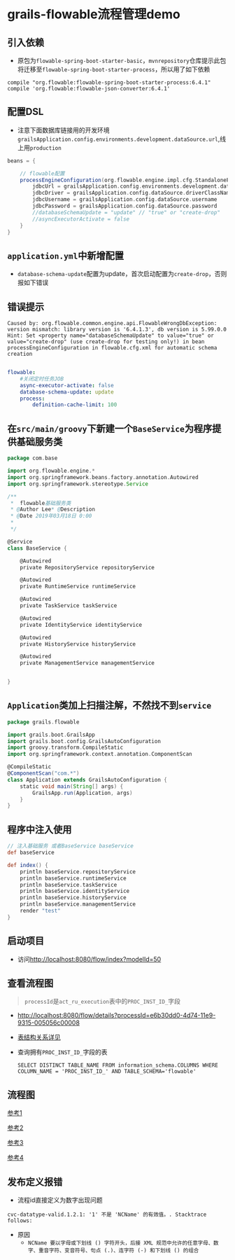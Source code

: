 # grails-flowable流程管理demo


## 引入依赖

* 原包为`flowable-spring-boot-starter-basic`，`mvnrepository`仓库提示此包将迁移至`flowable-spring-boot-starter-process`，所以用了如下依赖

```
compile "org.flowable:flowable-spring-boot-starter-process:6.4.1"
compile 'org.flowable:flowable-json-converter:6.4.1'
```

## 配置DSL

* 注意下面数据库链接用的开发环境`grailsApplication.config.environments.development.dataSource.url`,线上用`production`

```groovy
beans = {

    // flowable配置
    processEngineConfiguration(org.flowable.engine.impl.cfg.StandaloneProcessEngineConfiguration) {
        jdbcUrl = grailsApplication.config.environments.development.dataSource.url
        jdbcDriver = grailsApplication.config.dataSource.driverClassName
        jdbcUsername = grailsApplication.config.dataSource.username
        jdbcPassword = grailsApplication.config.dataSource.password
        //databaseSchemaUpdate = "update" // "true" or "create-drop"
        //asyncExecutorActivate = false
    }
}
```

## `application.yml`中新增配置

* `database-schema-update`配置为update，首次启动配置为`create-drop`，否则报如下错误


## 错误提示

```
Caused by: org.flowable.common.engine.api.FlowableWrongDbException: version mismatch: library version is '6.4.1.3', db version is 5.99.0.0 Hint: Set <property name="databaseSchemaUpdate" to value="true" or value="create-drop" (use create-drop for testing only!) in bean processEngineConfiguration in flowable.cfg.xml for automatic schema creation
```

```yaml

flowable:
    #关闭定时任务JOB
    async-executor-activate: false
    database-schema-update: update
    process:
        definition-cache-limit: 100
```

## 在`src/main/groovy`下新建一个`BaseService`为程序提供基础服务类

```groovy
package com.base

import org.flowable.engine.*
import org.springframework.beans.factory.annotation.Autowired
import org.springframework.stereotype.Service

/**
 *  flowable基础服务类
 * @Author Lee* @Description
 * @Date 2019年03月18日 0:00
 *
 */

@Service
class BaseService {

    @Autowired
    private RepositoryService repositoryService

    @Autowired
    private RuntimeService runtimeService

    @Autowired
    private TaskService taskService

    @Autowired
    private IdentityService identityService

    @Autowired
    private HistoryService historyService

    @Autowired
    private ManagementService managementService


}

```

## `Application`类加上扫描注解，不然找不到`service`

```groovy
package grails.flowable

import grails.boot.GrailsApp
import grails.boot.config.GrailsAutoConfiguration
import groovy.transform.CompileStatic
import org.springframework.context.annotation.ComponentScan

@CompileStatic
@ComponentScan("com.*")
class Application extends GrailsAutoConfiguration {
    static void main(String[] args) {
        GrailsApp.run(Application, args)
    }
}
```

## 程序中注入使用

```groovy
// 注入基础服务 或者BaseService baseService
def baseService

def index() {
    println baseService.repositoryService
    println baseService.runtimeService
    println baseService.taskService
    println baseService.identityService
    println baseService.historyService
    println baseService.managementService
    render "test"
}
```

## 启动项目

* 访问[http://localhost:8080/flow/index?modelId=50](http://localhost:8080/flow/index?modelId=50)

## 查看流程图

> `processId`是`act_ru_execution`表中的`PROC_INST_ID_`字段

* [http://localhost:8080/flow/details?processId=e6b30dd0-4d74-11e9-9315-005056c00008](http://localhost:8080/flow/details?processId=e6b30dd0-4d74-11e9-9315-005056c00008)
* [表结构关系详见](https://blog.csdn.net/hj7jay/article/details/51302829)
* 查询拥有`PROC_INST_ID_`字段的表

    ```mysql
    SELECT DISTINCT TABLE_NAME FROM information_schema.COLUMNS WHERE COLUMN_NAME = 'PROC_INST_ID_' AND TABLE_SCHEMA='flowable'
    ```

## 流程图

[参考1](https://github.com/hs-web/hsweb-flowable-modeler)

[参考2](https://blog.csdn.net/qq_38425662/article/details/82898198)

[参考3](https://tkjohn.github.io/flowable-userguide/#_introduction)

[参考4](http://www.pianshen.com/article/626055363/)


## 发布定义报错

* 流程id直接定义为数字出现问题

```
cvc-datatype-valid.1.2.1: '1' 不是 'NCName' 的有效值。. Stacktrace follows:
```

* 原因
    * `NCName 要以字母或下划线 () 字符开头，后接 XML 规范中允许的任意字母、数字、重音字符、变音符号、句点 (.)、连字符 (-) 和下划线 () 的组合`
